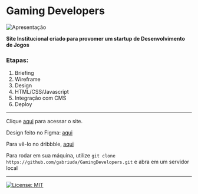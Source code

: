 # Gaming Developers

![Apresentação](apresentacao-gd.gif)

**Site Institucional criado para provomer um startup de Desenvolvimento de Jogos**

### Etapas:
1. Briefing
2. Wireframe
3. Design
4. HTML/CSS/Javascript
5. Integração com CMS
6. Deploy

---

Clique [aqui](https://gamingdevelopers.ga) para acessar o site.

Design feito no Figma: [aqui](https://www.figma.com/file/JCeCquYLpiW4vihOgNepiJ/Gaming-Developers?node-id=0%3A1)

Para vê-lo no dribbble, [aqui](https://dribbble.com/shots/15102830-Gaming-Developers-Startup-s-Website?utm_source=Clipboard_Shot&utm_campaign=gabrielpereira&utm_content=Gaming%20Developers%20Startup's%20Website&utm_medium=Social_Share)

Para rodar em sua máquina, utilize ``` git clone https://github.com/gabriuda/GamingDevelopers.git ``` e abra em um servidor local

---

[![License: MIT](https://img.shields.io/badge/License-MIT-yellow.svg)](https://opensource.org/licenses/MIT)
